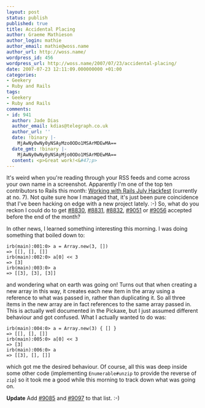 ```yaml
---
layout: post
status: publish
published: true
title: Accidental Placing
author: Graeme Mathieson
author_login: mathie
author_email: mathie@woss.name
author_url: http://woss.name/
wordpress_id: 456
wordpress_url: http://woss.name/2007/07/23/accidental-placing/
date: 2007-07-23 12:11:09.000000000 +01:00
categories:
- Geekery
- Ruby and Rails
tags:
- Geekery
- Ruby and Rails
comments:
- id: 941
  author: Jade Dias
  author_email: kdias@telegraph.co.uk
  author_url: ''
  date: !binary |-
    MjAwNy0wNy0yNSAyMzo0ODo1MSArMDEwMA==
  date_gmt: !binary |-
    MjAwNy0wNy0yNSAyMjo0ODo1MSArMDEwMA==
  content: <p>Great work!<&#47;p>
---
```

It's weird when you're reading through your RSS feeds and come across your own name in a screenshot.  Apparently I'm one of the top ten contributors to Rails this month: [Working with Rails July Hackfest](http:&#47;&#47;www.workingwithrails.com&#47;hackfest&#47;13-monthly-july-2-7) (currently at no. 7).  Not quite sure how I managed that, it's just been pure coincidence that I've been hacking on edge with a new project lately. :-)  So, what do you reckon I could do to get [#8830](http:&#47;&#47;dev.rubyonrails.org&#47;ticket&#47;8830), [#8831](http:&#47;&#47;dev.rubyonrails.org&#47;ticket&#47;8831), [#8832](http:&#47;&#47;dev.rubyonrails.org&#47;ticket&#47;8832), [#9051](http:&#47;&#47;dev.rubyonrails.org&#47;ticket&#47;9051) or [#9056](http:&#47;&#47;dev.rubyonrails.org&#47;ticket&#47;9056) accepted before the end of the month?

In other news, I learned something interesting this morning.  I was doing something that boiled down to:

    irb(main):001:0> a = Array.new(3, [])
    => [[], [], []]
    irb(main):002:0> a[0] << 3
    => [3]
    irb(main):003:0> a
    => [[3], [3], [3]]

and wondering what on earth was going on!  Turns out that when creating a new array in this way, it creates each new item in the array using a reference to what was passed in, rather than duplicating it.  So all three items in the new array are in fact references to the same array passed in.  This is actually well documented in the Pickaxe, but I just assumed different behaviour and got confused.  What I actually wanted to do was:

    irb(main):004:0> a = Array.new(3) { [] }
    => [[], [], []]
    irb(main):005:0> a[0] << 3
    => [3]
    irb(main):006:0> a
    => [[3], [], []]

which got me the desired behaviour.  Of course, all this was deep inside some other code (implementing `Enumerable#unzip` to provide the reverse of `zip`) so it took me a good while this morning to track down what was going on.

**Update** Add [#9085](http:&#47;&#47;dev.rubyonrails.org&#47;ticket&#47;9085) and [#9097](http:&#47;&#47;dev.rubyonrails.org&#47;ticket&#47;9097) to that list. :-)
